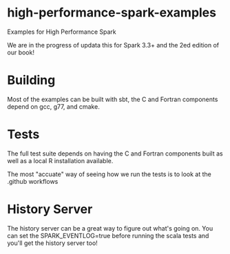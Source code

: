 # high-performance-spark-examples
Examples for High Performance Spark

We are in the progress of updata this for Spark 3.3+ and the 2ed edition of our book!

# Building

Most of the examples can be built with sbt, the C and Fortran components depend on gcc, g77, and cmake.

# Tests

The full test suite depends on having the C and Fortran components built as well as a local R installation available.

The most "accuate" way of seeing how we run the tests is to look at the .github workflows

# History Server

The history server can be a great way to figure out what's going on. You can set the SPARK_EVENTLOG=true before running the scala tests and you'll get the history server too!
